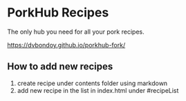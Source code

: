 # PorkHub Recipes

The only hub you need for all your pork recipes.

https://dvbondoy.github.io/porkhub-fork/

## How to add new recipes
1. create recipe under contents folder using markdown
2. add new recipe in the list in index.html under #recipeList
